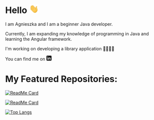 # Hello <img src="https://raw.githubusercontent.com/agneshew/agneshew/main/wave.gif" width="30px">

I am Agnieszka and I am a beginner Java developer.

Currently, I am expanding my knowledge of programming in Java and learning the Angular framework.

I'm working on developing a library application 📕📗📘📙

You can find me on [![linkedin badge](https://raw.githubusercontent.com/agneshew/agneshew/main/linkedin-3-16.png)](https://www.linkedin.com/in/agnieszkahewusz)

# My Featured Repositories:

[![ReadMe Card](https://github-readme-stats.vercel.app/api/pin/?username=agneshew&repo=library)](https://github.com/agneshew/library)


[![ReadMe Card](https://github-readme-stats.vercel.app/api/pin/?username=agneshew&repo=libraryAngular)](https://github.com/agneshew/libraryAngular)

 
 
 
[![Top Langs](https://github-readme-stats.vercel.app/api/top-langs/?username=agneshew)](https://github.com/<agneshew>/<library>)


